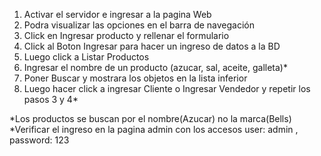 1. Activar el servidor e ingresar a la pagina Web
2. Podra visualizar las opciones en el barra de navegación
3. Click en Ingresar producto y rellenar el formulario 
4. Click al Boton Ingresar para hacer un ingreso de datos a la BD
5. Luego click a Listar Productos
6. Ingresar el nombre de un producto (azucar, sal, aceite, galleta)*
7. Poner Buscar y mostrara los objetos en la lista inferior
8. Luego hacer click a ingresar Cliente o Ingresar Vendedor y repetir los pasos 3 y 4*

*Los productos se buscan por el nombre(Azucar) no la marca(Bells)
*Verificar el ingreso en la pagina admin con los accesos user: admin , password: 123

